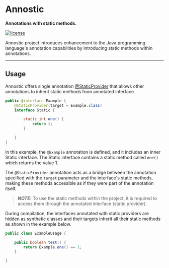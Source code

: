 # Annostic
**Annotations with static methods.**

[![license](https://img.shields.io/github/license/pesekjak/annostic?style=for-the-badge&color=657185)](LICENSE)

Annostic project introduces enhancement to the Java programming language's annotation
capabilities by introducing static methods within annotations.

---

## Usage

Annostic offers single annotation [@StaticProvider](core/src/main/java/me/pesekjak/annostic/StaticProvider.java) that allows other annotations to 
inherit static methods from annotated interface.

```java
public @interface Example {
    @StaticProvider(target = Example.class)
    interface Static {

        static int one() {
            return 1;
        }

    }
}
```

In this example, the `@Example` annotation is defined,
and it includes an inner Static interface.
The Static interface contains a static method called `one()` which returns the value 1.

The `@StaticProvider` annotation acts as a bridge between the annotation specified
with the `target` parameter and the interface's static methods,
making these methods accessible as if they were part of the annotation itself.

> **_NOTE:_** To use the static methods within the project, it is required to access them through
the annotated interface (static provider).

During compilation, the interfaces annotated with static providers are hidden as
synthetic classes and their targets inherit all their static methods as shown in the
example below.

```java
public class ExampleUsage {

    public boolean test() {
        return Example.one() == 1;
    }

}
```